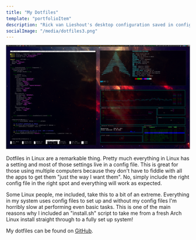 ```yaml
---
title: "My Dotfiles"
template: "portfolioItem"
description: "Rick van Lieshout's desktop configuration saved in config files"
socialImage: "/media/dotfiles3.png"
---
```


![i3wm layout with on the left a React code file open and on the right a terminal and system monitor](./media/dotfiles3.png "an example of my i3wm layout with some dummy apps")

Dotfiles in Linux are a remarkable thing. Pretty much everything in Linux has a setting and most of those settings live in a config file. This is great for those using multiple computers because they don't have to fiddle with all the apps to get them "just the way I want them". No, simply include the right config file in the right spot and everything will work as expected.

Some Linux people, me included, take this to a bit of an extreme. Everything in my system uses config files to set up and without my config files I'm horribly slow at performing even basic tasks. This is one of the main reasons why I included an "install.sh" script to take me from a fresh Arch Linux install straight through to a fully set up system!

My dotfiles can be found on [GitHub](https://github.com/Mastermindzh/dotfiles).
